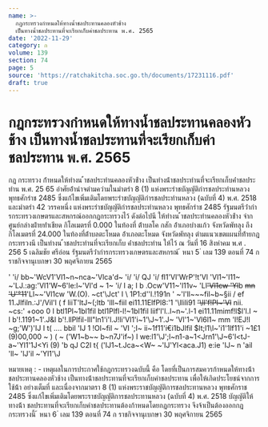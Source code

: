 ```yaml
---
name: >-
  กฎกระทรวงกำหนดให้ทางน้ำชลประทานคลองหัวช้าง
  เป็นทางน้ำชลประทานที่จะเรียกเก็บค่าชลประทาน พ.ศ. 2565
date: '2022-11-29'
category: ก
volume: 139
section: 74
page: 5
source: 'https://ratchakitcha.soc.go.th/documents/17231116.pdf'
draft: true
---
```


# กฎกระทรวงกำหนดให้ทางน้ำชลประทานคลองหัวช้าง เป็นทางน้ำชลประทานที่จะเรียกเก็บค่าชลประทาน พ.ศ. 2565

กฎ กระทรวง ก้ําหนดให้ทํางน ้ําชลประทํานคลองหัวช้ําง เป็นทํางน้ําชลประทํานที่จะเรียกเก็บค่ําชลประทําน พ.ศ. 25 65 อําศัยอ้ํานําจตํามควํามในมําตรํา 8 (1) แห่งพระรําชบัญญัติกํารชลประทํานหลวง พุทธศักรําช 2485 ซึ่งแก้ไขเพิ่มเติมโดยพระรําชบัญญัติกํารชลประทํานหลวง (ฉบับที่ 4) พ.ศ. 2518 และมําตรํา 42 วรรคหนึ่ง แห่งพระรําชบัญญัติกํารชลประทํานหลวง พุทธศักรําช 2485 รัฐมนตรีว่ํากํารกระทรวงเกษตรและสหกรณ์ออกกฎกระทรวงไว้ ดังต่อไปนี ให้ทํางน ้ําชลประทํานคลองหัวช้ําง จํากศูนย์กลํางฝํายท่ําเชียด กิโลเมตรที่ 0.000 ในท้องที่ ต้ําบลโค กสัก อ้ําเภอบํางแก้ว จังหวัดพัทลุง ถึงกิโลเมตรที่ 24.000 ในท้องที่ต้ําบลตะโหมด อ้ําเภอตะโหมด จังหวัดพัทลุง ตํามแนวเขตแผนที่ท้ํายกฎกระทรวงนี เป็นทํางน ้ําชลประทํานที่จะเรียกเก็บ ค่ําชลประทําน ให้ไว้ ณ วันที่ 16 สิงหําคม พ.ศ . 256 5 เฉลิมชัย ศรีอ่อน รัฐมนตรีว่ํากํารกระทรวงเกษตรและสหกรณ์ ้ หนา 5 ่ เลม 139 ตอนที่ 74 ก ราชกิจจานุเบกษา 30 พฤศจิกายน 2565

' 'i/ bb~'WcV1'Vl1~n~nca~'Vlca'd~ 'i/ 'i/ QJ 'i/ fl1'Vl'WrP'!t'Vl 'Vl1~'l11~ ~'LJ.:ag:'Vl1'W~6'le:l~'Vl'd ~ 1~ 'i/ I a; I b .Ocw'V11~'l11v~ 'Ll~~'Vl1cw 'Yl~~b ~~mn 'U'°11~~'Ll~~'Vl1cw 'W.(O). ~ct'\Jct' I \ 1P1:d''l.!191n ' ~'l'll~~~fil~b~§ii / ef 11.Jlfiln.:J'\/Vil'l ( f liiT'ltJ~(;ltb 'lll~fiil ei11.11ElfPl8:'1 '\llili91 ~~'\ll'f!Pl~'Vl~~ nii. ~cs:' +ooo 0 I btl1Pl~1bl1fil btl1Plfl-l!~1bl1fil liif'l'l..l~n~'.l-1 ei11.11mimf!l$l'l.I ~ I b'!.1191~1'\.J&l b'!.llPlfil-lll"ln1'i'l.J!li'Vl1'i~1'\J~1'\.J~ 'Vl'1~'Vl6l1~ mm 'l!EJ!l ~g;'W')'IJ I t( .... bbil 'IJ 1 !Ol~fil ~ 'VI ';I~ ii~1f11'i€i1bJlfil $lt;l1\l~'i1'1lf11'i ~1£1 (9)00,000 ~ ) ( ~ ('W1~b~~ b~n7J'if~) I we:l1'\J';l~n1-a~1<Jrn1'\J~6'l<tJ-a~'Yl1'1J<Yi (9) 'b qJ C2I t{ ('IJ1~t.Jca~<W~ ~'IJ'Yl<aca.J1) e:ie 'IJ~ n 'ail 'll~ 'lJ'il ~'Yl1'\J

หมายเหตุ : - เหตุผลในการประกาศใช้กฎกระทรวงฉบับนี้ คือ โดยที่เป็นการสมควรก้าหนดให้ทางน้้า ชลประทานคลองหัวช้าง เป็นทางน้้าชลประทานที่จะเรียกเก็บค่าชลประทาน เพื่อให้เกิดประโยชน์จากการใช้น้้า อย่างเต็มที่ และเนื่องจากมาตรา 8 (1) แห่งพระราชบัญญัติการชลประทานหลวง พุทธศักราช 2485 ซึ่งแก้ไขเพิ่มเติมโดยพระราชบัญญัติการชลประทานหลวง (ฉบับที่ 4) พ.ศ. 2518 บัญญัติให้ทางน้้า ชลประทานที่จะเรียกเก็บค่าชลประทานต้องก้าหนดโดยกฎกระทรวง จึงจ้าเป็นต้องออกกฎกระทรวงนี้ ้ หนา 6 ่ เลม 139 ตอนที่ 74 ก ราชกิจจานุเบกษา 30 พฤศจิกายน 2565
